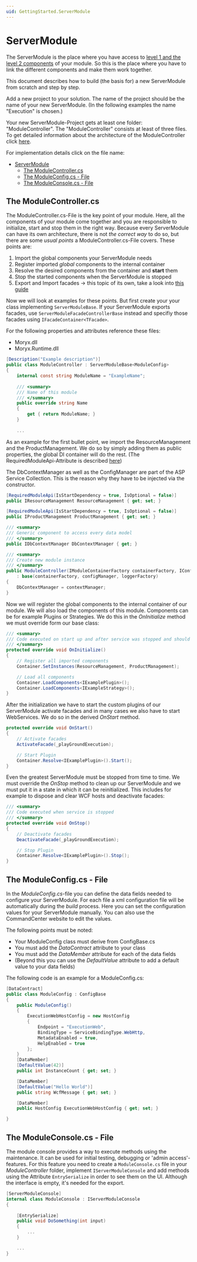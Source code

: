 ```yaml
---
uid: GettingStarted.ServerModule
---
```

# ServerModule

The ServerModule is the place where you have access to [level 1 and the level 2 components](../../articles/Runtime/ComponentComposition.md) of your module.
So this is the place where you have to link the different components and make them work together.

This document describes how to build (the basis for) a new ServerModule from scratch and step by step.

Add a new project to your solution. The name of the project should be the name of your new ServerModule. (In the following examples the name "Execution" is chosen.)

Your new ServerModule-Project gets at least one folder: "ModuleController". The "ModuleController" consists at least of three files. To get detailed information about the architecture of the ModuleController click [here](../../articles/Runtime/ComponentComposition.md). 

For implementation details click on the file name:
- [ServerModule](#servermodule)
  - [The ModuleController.cs](#the-modulecontrollercs)
  - [The ModuleConfig.cs - File](#the-moduleconfigcs---file)
  - [The ModuleConsole.cs - File](#the-moduleconsolecs---file)

## The ModuleController.cs 
The ModuleController.cs-File is the key point of your module. Here, all the components of your module come together and you are responsible to initialize, start and stop them in the right way. Because every ServerModule can have its own architecture, there is not _the correct way_ to do so, but there are some _usual points_ a ModuleController.cs-File covers. These points are:

1. Import the global components your ServerModule needs
2. Register imported _global_ components to the internal container
3. Resolve the desired components from the container and **start** them
4. Stop the started components when the ServerModule is stopped
5. Export and Import facades -> this topic of its own, take a look into [this guide](Facades.md)

Now we will look at examples for these points. But first create your your class implementing `ServerModuleBase`. If your ServerModule exports facades, use `ServerModuleFacadeControllerBase` instead and specifiy those facades using `IFacadeContainer<TFacade>`.

For the following properties and attributes reference these files:

* Moryx.dll
* Moryx.Runtime.dll

````cs
[Description("Example description")]
public class ModuleController : ServerModuleBase<ModuleConfig>
{
    internal const string ModuleName = "ExampleName";
    
    /// <summary>
    /// Name of this module
    /// </summary>
    public override string Name
    {
        get { return ModuleName; }
    }
    
    ...
````

As an example for the first bullet point, we import the ResourceManagement and the ProductManagement. We do so by simply adding them as public properties, the global DI container will do the rest. (The RequiredModuleApi-Attribute is described [here](Facades.md))

The DbContextManager as well as the ConfigManager are part of the ASP Service Collection. This is the reason why they have to be injected via the constructor. 

````cs
[RequiredModuleApi(IsStartDependency = true, IsOptional = false)]
public IResourceManagement ResourceManagement { get; set; }

[RequiredModuleApi(IsStartDependency = true, IsOptional = false)]
public IProductManagement ProductManagement { get; set; }

/// <summary>
/// Generic component to access every data model
/// </summary>
public IDbContextManager DbContextManager { get; }

/// <summary>
/// Create new module instance
/// </summary>
public ModuleController(IModuleContainerFactory containerFactory, IConfigManager configManager, ILoggerFactory loggerFactory, IDbContextManager contextManager)
    : base(containerFactory, configManager, loggerFactory)
{
    DbContextManager = contextManager;
}
````

Now we will register the global components to the internal container of our module. We will also load the components of this module. Components can be for example Plugins or Strategies. We do this in the _OnInitialize_ method we must override form our base class:

````cs
/// <summary>
/// Code executed on start up and after service was stopped and should be started again
/// </summary>
protected override void OnInitialize()
{
    // Register all imported components
    Container.SetInstances(ResourceManagement, ProductManagement);

    // Load all components
    Container.LoadComponents<IExamplePlugin>();
    Container.LoadComponents<IExampleStrategy>();
}
````

After the initialization we have to start the custom plugins of our ServerModule activate facades and in many cases we also have to start WebServices. We do so in the derived _OnStart_ method.

````cs
protected override void OnStart()
{
    // Activate facades
    ActivateFacade(_playGroundExecution);

    // Start Plugin
    Container.Resolve<IExamplePlugin>().Start();
}
````

Even the greatest ServerModule must be stopped from time to time. We must override the _OnStop_ method to clean up our ServerModule and we must put it in a state in which it can be reinitialized. This includes for example to dispose and clear WCF hosts and deactivate facades: 

````cs
/// <summary>
/// Code executed when service is stopped
/// </summary>
protected override void OnStop()
{
    // Deactivate facades
    DeactivateFacade(_playGroundExecution);

    // Stop Plugin
    Container.Resolve<IExamplePlugin>().Stop();
}
````

## The ModuleConfig.cs - File 

In the _ModuleConfig.cs_-file you can define the data fields needed to configure your ServerModule. For each file a xml configuration file will be automatically during the *build* process. Here you can set the configuration values for your ServerModule manually. You can also use the CommandCenter website to edit the values.

The following points must be noted:

* Your ModuleConfig class must derive from ConfigBase.cs
* You must add the _DataContract_ attribute to your class
* You must add the _DataMember_ attribute for each of the data fields
* (Beyond this you can use the _DefaultValue_ attribute to add a default value to your data fields)

The following code is an example for a ModuleConfig.cs:

````cs
[DataContract]
public class ModuleConfig : ConfigBase
{
    public ModuleConfig()
    {
        ExecutionWebHostConfig = new HostConfig
        {
            Endpoint = "ExecutionWeb",
            BindingType = ServiceBindingType.WebHttp,
            MetadataEnabled = true,
            HelpEnabled = true
        };
    }
    [DataMember]
    [DefaultValue(42)]
    public int InstanceCount { get; set; }

    [DataMember]
    [DefaultValue("Hello World")]
    public string WcfMessage { get; set; }

    [DataMember]
    public HostConfig ExecutionWebHostConfig { get; set; }

}
````

## The ModuleConsole.cs - File

The module console provides a way to execute methods using the maintenance. It can be used for initial testing, debugging or 'admin access'-features. For this feature you need to create a `ModuleConsole.cs` file in your _ModuleController_ folder, implement `IServerModuleConsole` and add methods using the Attribute `EntrySerialize` in order to see them on the UI. Although the interface is empty, it's needed for the export.

````C#
[ServerModuleConsole]
internal class ModuleConsole : IServerModuleConsole
{
    
    [EntrySerialize]
    public void DoSomething(int input)
    {
        ...
    }

    ...
}
````